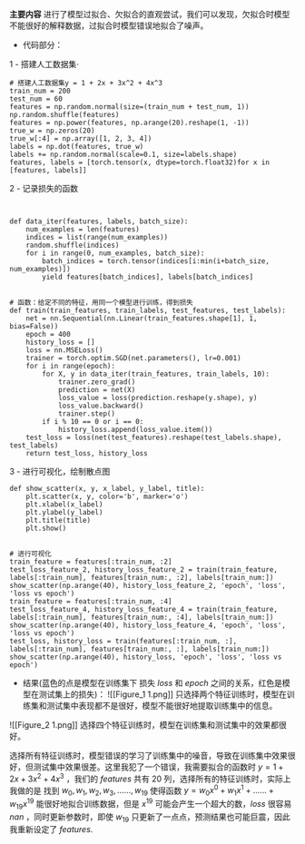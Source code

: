 **主要内容** 进行了模型过拟合、欠拟合的直观尝试，我们可以发现，欠拟合时模型不能很好的解释数据，过拟合时模型错误地拟合了噪声。

- 代码部分：

1 - 搭建人工数据集·

```
# 搭建人工数据集y = 1 + 2x + 3x^2 + 4x^3  
train_num = 200  
test_num = 60  
features = np.random.normal(size=(train_num + test_num, 1))  
np.random.shuffle(features)  
features = np.power(features, np.arange(20).reshape(1, -1))  
true_w = np.zeros(20)  
true_w[:4] = np.array([1, 2, 3, 4])  
labels = np.dot(features, true_w)  
labels += np.random.normal(scale=0.1, size=labels.shape)  
features, labels = [torch.tensor(x, dtype=torch.float32)for x in [features, labels]] 
```
2 - 记录损失的函数
```
  
  
def data_iter(features, labels, batch_size):  
    num_examples = len(features)  
    indices = list(range(num_examples))  
    random.shuffle(indices)  
    for i in range(0, num_examples, batch_size):  
        batch_indices = torch.tensor(indices[i:min(i+batch_size, num_examples)])  
        yield features[batch_indices], labels[batch_indices]  
  
  
# 函数：给定不同的特征，用同一个模型进行训练，得到损失  
def train(train_features, train_labels, test_features, test_labels):  
    net = nn.Sequential(nn.Linear(train_features.shape[1], 1, bias=False))  
    epoch = 400  
    history_loss = []  
    loss = nn.MSELoss()  
    trainer = torch.optim.SGD(net.parameters(), lr=0.001)  
    for i in range(epoch):  
        for X, y in data_iter(train_features, train_labels, 10):  
            trainer.zero_grad()  
            prediction = net(X)  
            loss_value = loss(prediction.reshape(y.shape), y)  
            loss_value.backward()  
            trainer.step()  
        if i % 10 == 0 or i == 0:  
            history_loss.append(loss_value.item())  
    test_loss = loss(net(test_features).reshape(test_labels.shape), test_labels)  
    return test_loss, history_loss  
```
3 - 进行可视化，绘制散点图
```
def show_scatter(x, y, x_label, y_label, title):  
    plt.scatter(x, y, color='b', marker='o')  
    plt.xlabel(x_label)  
    plt.ylabel(y_label)  
    plt.title(title)  
    plt.show()  
  
  
# 进行可视化  
train_feature = features[:train_num, :2]  
test_loss_feature_2, history_loss_feature_2 = train(train_feature, labels[:train_num], features[train_num:, :2], labels[train_num:])  
show_scatter(np.arange(40), history_loss_feature_2, 'epoch', 'loss', 'loss vs epoch')  
train_feature = features[:train_num, :4]  
test_loss_feature_4, history_loss_feature_4 = train(train_feature, labels[:train_num], features[train_num:, :4], labels[train_num:])  
show_scatter(np.arange(40), history_loss_feature_4, 'epoch', 'loss', 'loss vs epoch')  
test_loss, history_loss = train(features[:train_num, :], labels[:train_num], features[train_num:, :], labels[train_num:])  
show_scatter(np.arange(40), history_loss, 'epoch', 'loss', 'loss vs epoch')
```

- 结果(蓝色的点是模型在训练集下 损失 $loss$ 和 $epoch$ 之间的关系，红色是模型在测试集上的损失)：
![[Figure_1 1.png]]
只选择两个特征训练时，模型在训练集和测试集中表现都不是很好，模型不能很好地提取训练集中的信息。

![[Figure_2 1.png]]
选择四个特征训练时，模型在训练集和测试集中的效果都很好。

选择所有特征训练时，模型错误的学习了训练集中的噪音，导致在训练集中效果很好，但测试集中效果很差。这里我犯了一个错误，我需要拟合的函数时 $y=1+2x+3x^2+4x^3$ ，我们的 $features$ 共有 $20$ 列，选择所有的特征训练时，实际上我做的是 找到 $w_0,w_1,w_2,w_3,……,w_{19}$ 使得函数 $y=w_0x^0+w_1x^1+……+w_{19}x^{19}$ 能很好地拟合训练数据，但是 $x^{19}$ 可能会产生一个超大的数，$loss$ 很容易 $nan$ ，同时更新参数时，即使 $w_{19}$ 只更新了一点点，预测结果也可能巨震，因此我重新设定了 $features$.